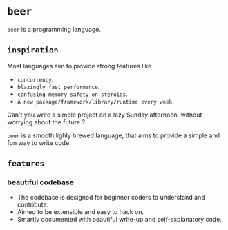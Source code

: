 # `beer`

`beer` is a programming language.

## `inspiration`

Most languages aim to provide strong features like 

- `concurrency`.
- `blazingly fast performance`.
- `confusing memory safety on steroids`.
- `A new package/framework/library/runtime every week`.

Can't you write a simple project on a lazy Sunday afternoon, without worrying about the future ?

`beer` is a smooth,lighly brewed language, that aims to provide a simple and fun way to write code.

## `features`

### beautiful codebase
- The codebase is designed for beginner coders to understand and contribute.
- Aimed to be extensible and easy to hack on.
- Smartly documented with beautiful write-up and self-explanatory code.

